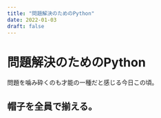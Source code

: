 ```yaml
---
title: "問題解決のためのPython"
date: 2022-01-03
draft: false
---
```

# 問題解決のためのPython



問題を噛み砕くのも才能の一種だと感じる今日この頃。



## 帽子を全員で揃える。
